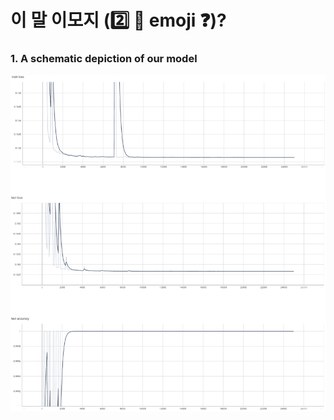# 이 말 이모지 (:two: :horse: emoji :question:)?

### 1. A schematic depiction of our model

![model_overview](./imgs/result_N2_K1.png)
